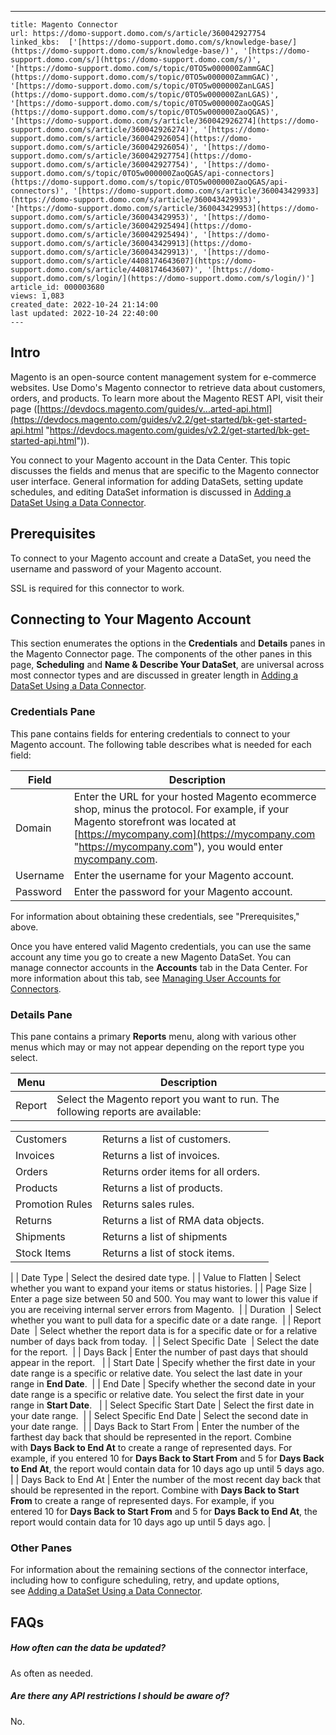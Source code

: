 ---
    title: Magento Connector
    url: https://domo-support.domo.com/s/article/360042927754
    linked_kbs:  ['[https://domo-support.domo.com/s/knowledge-base/](https://domo-support.domo.com/s/knowledge-base/)', '[https://domo-support.domo.com/s/](https://domo-support.domo.com/s/)', '[https://domo-support.domo.com/s/topic/0TO5w000000ZammGAC](https://domo-support.domo.com/s/topic/0TO5w000000ZammGAC)', '[https://domo-support.domo.com/s/topic/0TO5w000000ZanLGAS](https://domo-support.domo.com/s/topic/0TO5w000000ZanLGAS)', '[https://domo-support.domo.com/s/topic/0TO5w000000ZaoQGAS](https://domo-support.domo.com/s/topic/0TO5w000000ZaoQGAS)', '[https://domo-support.domo.com/s/article/360042926274](https://domo-support.domo.com/s/article/360042926274)', '[https://domo-support.domo.com/s/article/360042926054](https://domo-support.domo.com/s/article/360042926054)', '[https://domo-support.domo.com/s/article/360042927754](https://domo-support.domo.com/s/article/360042927754)', '[https://domo-support.domo.com/s/topic/0TO5w000000ZaoQGAS/api-connectors](https://domo-support.domo.com/s/topic/0TO5w000000ZaoQGAS/api-connectors)', '[https://domo-support.domo.com/s/article/360043429933](https://domo-support.domo.com/s/article/360043429933)', '[https://domo-support.domo.com/s/article/360043429953](https://domo-support.domo.com/s/article/360043429953)', '[https://domo-support.domo.com/s/article/360042925494](https://domo-support.domo.com/s/article/360042925494)', '[https://domo-support.domo.com/s/article/360043429913](https://domo-support.domo.com/s/article/360043429913)', '[https://domo-support.domo.com/s/article/4408174643607](https://domo-support.domo.com/s/article/4408174643607)', '[https://domo-support.domo.com/s/login/](https://domo-support.domo.com/s/login/)']
    article_id: 000003680
    views: 1,083
    created_date: 2022-10-24 21:14:00
    last updated: 2022-10-24 22:40:00
    ---



Intro
-----


Magento is an open-source content management system for e-commerce websites. Use Domo's Magento connector to retrieve data about customers, orders, and products. To learn more about the Magento REST API, visit their page ([https://devdocs.magento.com/guides/v...arted-api.html](https://devdocs.magento.com/guides/v2.2/get-started/bk-get-started-api.html "https://devdocs.magento.com/guides/v2.2/get-started/bk-get-started-api.html")).  


You connect to your Magento account in the Data Center. This topic discusses the fields and menus that are specific to the Magento connector user interface. General information for adding DataSets, setting update schedules, and editing DataSet information is discussed in [Adding a DataSet Using a Data Connector](/s/article/360042926274 "Adding a DataSet Using a Data Connector").


Prerequisites
-------------


To connect to your Magento account and create a DataSet, you need the username and password of your Magento account.


SSL is required for this connector to work.


Connecting to Your Magento Account
----------------------------------


This section enumerates the options in the **Credentials** and **Details** panes in the Magento Connector page. The components of the other panes in this page, **Scheduling** and **Name & Describe Your DataSet**, are universal across most connector types and are discussed in greater length in [Adding a DataSet Using a Data Connector](/s/article/360042926274 "Adding a DataSet Using a Data Connector").


### Credentials Pane


This pane contains fields for entering credentials to connect to your Magento account. The following table describes what is needed for each field:  




| Field | Description |
| --- | --- |
| Domain | Enter the URL for your hosted Magento ecommerce shop, minus the protocol. For example, if your Magento storefront was located at [https://mycompany.com](https://mycompany.com "https://mycompany.com"), you would enter [mycompany.com](http://mycompany.com).  |
| Username | Enter the username for your Magento account. |
| Password | Enter the password for your Magento account. |


For information about obtaining these credentials, see "Prerequisites," above.


Once you have entered valid Magento credentials, you can use the same account any time you go to create a new Magento DataSet. You can manage connector accounts in the **Accounts** tab in the Data Center. For more information about this tab, see [Managing User Accounts for Connectors](/s/article/360042926054 "Managing User Accounts for Connectors").


### Details Pane


This pane contains a primary **Reports** menu, along with various other menus which may or may not appear depending on the report type you select.




| Menu | Description |
| --- | --- |
| Report | Select the Magento report you want to run. The following reports are available:

|  |  |
| --- | --- |
| Customers | Returns a list of customers. |
| Invoices | Returns a list of invoices. |
| Orders | Returns order items for all orders. |
| Products | Returns a list of products. |
| Promotion Rules | Returns sales rules.  |
| Returns | Returns a list of RMA data objects. |
| Shipments | Returns a list of shipments |
| Stock Items | Returns a list of stock items. |

 |
| Date Type | Select the desired date type. |
| Value to Flatten | Select whether you want to expand your items or status histories. |
| Page Size | Enter a page size between 50 and 500. You may want to lower this value if you are receiving internal server errors from Magento.  |
| Duration  | Select whether you want to pull data for a specific date or a date range.  |
| Report Date  | Select whether the report data is for a specific date or for a relative number of days back from today.  |
| Select Specific Date  | Select the date for the report.  |
| Days Back | Enter the number of past days that should appear in the report.   |
| Start Date | Specify whether the first date in your date range is a specific or relative date. You select the last date in your range in **End Date**.  |
| End Date | Specify whether the second date in your date range is a specific or relative date. You select the first date in your range in **Start Date**.   |
| Select Specific Start Date | Select the first date in your date range.  |
| Select Specific End Date | Select the second date in your date range.  |
| Days Back to Start From | Enter the number of the farthest day back that should be represented in the report. Combine with **Days Back to End At** to create a range of represented days.
For example, if you entered 10 for **Days Back to Start From** and 5 for **Days Back to End At**, the report would contain data for 10 days ago up until 5 days ago. |
| Days Back to End At | Enter the number of the most recent day back that should be represented in the report. Combine with **Days Back to Start From** to create a range of represented days.
For example, if you entered 10 for **Days Back to Start From** and 5 for **Days Back to End At**, the report would contain data for 10 days ago up until 5 days ago. |


### Other Panes


For information about the remaining sections of the connector interface, including how to configure scheduling, retry, and update options, see [Adding a DataSet Using a Data Connector](/s/article/360042926274 "Adding a DataSet Using a Data Connector").


FAQs
----


##### How often can the data be updated?


As often as needed.


##### Are there any API restrictions I should be aware of?


No.

